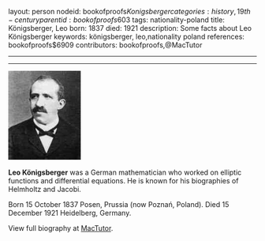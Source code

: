 layout: person
nodeid: bookofproofs$Konigsberger
categories: history,19th-century
parentid: bookofproofs$603
tags: nationality-poland
title: Königsberger, Leo
born: 1837
died: 1921
description: Some facts about Leo Königsberger
keywords: königsberger, leo,nationality poland
references: bookofproofs$6909
contributors: bookofproofs,@MacTutor

---


---

![Konigsberger.jpg](https://github.com/bookofproofs/bookofproofs.github.io/blob/main/_sources/_assets/images/portraits/Konigsberger.jpg?raw=true)

**Leo Königsberger** was a German mathematician who worked on elliptic functions and differential equations. He is known for his biographies of Helmholtz and Jacobi.

Born 15 October 1837 Posen, Prussia (now Poznań, Poland). Died 15 December 1921 Heidelberg, Germany.


View full biography at [MacTutor](https://mathshistory.st-andrews.ac.uk/Biographies/Konigsberger/).